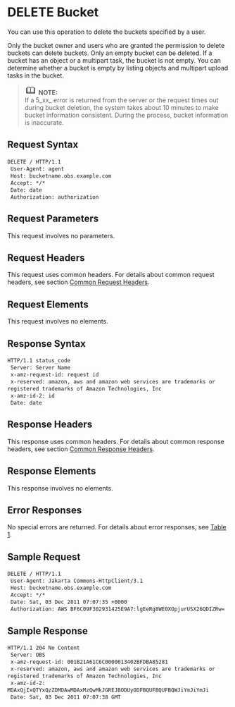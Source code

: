 # DELETE Bucket<a name="EN-US_TOPIC_0125560472"></a>

You can use this operation to delete the buckets specified by a user.

Only the bucket owner and users who are granted the permission to delete buckets can delete buckets. Only an empty bucket can be deleted. If a bucket has an object or a multipart task, the bucket is not empty. You can determine whether a bucket is empty by listing objects and multipart upload tasks in the bucket.

>![](public_sys-resources/icon-note.gif) **NOTE:**   
>If a 5_xx_  error is returned from the server or the request times out during bucket deletion, the system takes about 10 minutes to make bucket information consistent. During the process, bucket information is inaccurate.  

## Request Syntax<a name="section45427372"></a>

```
DELETE / HTTP/1.1 
 User-Agent: agent
 Host: bucketname.obs.example.com
 Accept: */* 
 Date: date 
 Authorization: authorization
```

## Request Parameters<a name="section6193166"></a>

This request involves no parameters.

## Request Headers<a name="section55738502"></a>

This request uses common headers. For details about common request headers, see section  [Common Request Headers](common-request-headers.md).

## Request Elements<a name="section31884476"></a>

This request involves no elements.

## Response Syntax<a name="section29213744"></a>

```
HTTP/1.1 status_code 
 Server: Server Name 
 x-amz-request-id: request id 
 x-reserved: amazon, aws and amazon web services are trademarks or registered trademarks of Amazon Technologies, Inc 
 x-amz-id-2: id 
 Date: date
```

## Response Headers<a name="section61597110"></a>

This response uses common headers. For details about common response headers, see section  [Common Response Headers](common-response-headers.md).

## Response Elements<a name="section17503083"></a>

This response involves no elements.

## Error Responses<a name="section23310024"></a>

No special errors are returned. For details about error responses, see  [Table 1](error-codes.md#table30733758).

## Sample Request<a name="section44557004"></a>

```
DELETE / HTTP/1.1 
 User-Agent: Jakarta Commons-HttpClient/3.1 
 Host: bucketname.obs.example.com
 Accept: */* 
 Date: Sat, 03 Dec 2011 07:07:35 +0000 
 Authorization: AWS BF6C09F302931425E9A7:lgEeRg8WE0XOpjurUSX26QDIZRw=
```

## Sample Response<a name="section65468724"></a>

```
HTTP/1.1 204 No Content 
 Server: OBS 
 x-amz-request-id: 001B21A61C6C0000013402BFDBA85281 
 x-reserved: amazon, aws and amazon web services are trademarks or registered trademarks of Amazon Technologies, Inc 
 x-amz-id-2: MDAxQjIxQTYxQzZDMDAwMDAxMzQwMkJGREJBODUyODFBQUFBQUFBQWJiYmJiYmJi 
 Date: Sat, 03 Dec 2011 07:07:38 GMT
```

